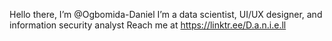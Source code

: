 Hello there, I’m @Ogbomida-Daniel
I’m a data scientist, UI/UX designer, and information security analyst
Reach me at https://linktr.ee/D.a.n.i.e.ll

<!---
Ogbomida-Daniel/Ogbomida-Daniel is a ✨ special ✨ repository because its `README.md` (this file) appears on your GitHub profile.
You can click the Preview link to take a look at your changes.
--->

